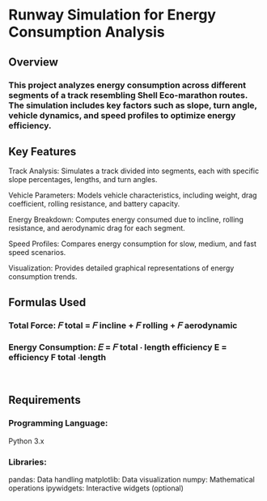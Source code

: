 # Runway Simulation for Energy Consumption Analysis
## Overview
### This project analyzes energy consumption across different segments of a track resembling Shell Eco-marathon routes. The simulation includes key factors such as slope, turn angle, vehicle dynamics, and speed profiles to optimize energy efficiency.

## Key Features

Track Analysis: Simulates a track divided into segments, each with specific slope percentages, lengths, and turn angles.

Vehicle Parameters: Models vehicle characteristics, including weight, drag coefficient, rolling resistance, and battery capacity.

Energy Breakdown: Computes energy consumed due to incline, rolling resistance, and aerodynamic drag for each segment.

Speed Profiles: Compares energy consumption for slow, medium, and fast speed scenarios.

Visualization: Provides detailed graphical representations of energy consumption trends.

## Formulas Used
### Total Force: 𝐹 total = 𝐹 incline + 𝐹 rolling + 𝐹 aerodynamic 
 
### Energy Consumption: 𝐸 = 𝐹 total ⋅ length efficiency E = efficiency F total ⋅length
​
## Requirements

### Programming Language: 
Python 3.x

### Libraries:
pandas: Data handling
matplotlib: Data visualization
numpy: Mathematical operations
ipywidgets: Interactive widgets (optional)
